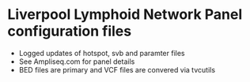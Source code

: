 # Liverpool Lymphoid Network Panel configuration files

- Logged updates of hotspot, svb and paramter files
- See Ampliseq.com for panel details
- BED files are primary and VCF files are convered via tvcutils

